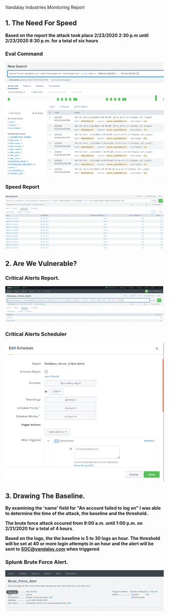Vandalay Industries Monitoring Report
## 1. The Need For Speed

**Based on the report the attack took place 2/23/2020 2:30 p.m until 2/23/2020 8:30 p.m. for a total of six hours**

### Eval Command
![Eval Command](/Images/1eval.png)

### Speed Report
![Speed Report](/Images/1speedratio.png)
## 2. Are We Vulnerable?

### Critical Alerts Report. 

![Critical Alerts Report](/Images/2CriticalAlertsReport.png)

### Critical Alerts Scheduler
![Critical Reports Scheduler](/Images/2ScheduleCriticalReport.png)


## 3.  Drawing The Baseline. 

**By examining the 'name' field for "An account failed to log on" I was able to determine the time of the attack, the baseline and the threshold.**. 

**The brute force attack occured from 9:00 a.m. until 1:00 p.m. on 2/21/2020 for a total of 4 hours**. 
      
**Based on the logs, the the baseline is 5 to 30 logs an hour.  The threshold will be set at 40 or more login attempts in an hour and the alert will be sent to SOC@vandalay.com when triggered**. 


### Splunk Brute Force Alert. 

![Brute Force Alert](/Images/3BruteForceAlert.png)
